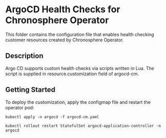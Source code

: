 # ArgoCD Health Checks for Chronosphere Operator
This folder contains the configuration file that enables health checking customer resources created by Chronosphere Operator.

## Description
Argo CD supports custom health checks via scripts written in Lua. The script is supplied in resource.customization field of argocd-cm. 

## Getting Started
To deploy the customization, apply the configmap file and restart the operator pod:

`kubectl apply -n argocd -f argocd-cm.yaml`

`kubectl rollout restart StatefulSet argocd-application-controller -n argocd`